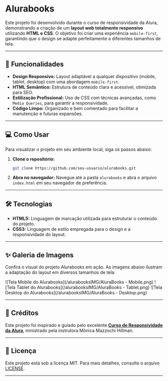 # Alurabooks

Este projeto foi desenvolvido durante o curso de responsividade da Alura, demonstrando a criação de um **layout web totalmente responsivo** utilizando **HTML e CSS**. O objetivo foi criar uma experiência `mobile-first`, garantindo que o design se adapte perfeitamente a diferentes tamanhos de tela.

-----

## 🚀 Funcionalidades

  * **Design Responsivo:** Layout adaptável a qualquer dispositivo (mobile, tablet, desktop) com uma abordagem `mobile-first`.
  * **HTML Semântico:** Estrutura de conteúdo clara e acessível, otimizada para SEO.
  * **Estilização Profissional:** Uso de CSS com técnicas avançadas, como `Media Queries`, para garantir a responsividade.
  * **Código Limpo:** Organizado e bem comentado para facilitar a manutenção e futuras expansões.

-----

## 💻 Como Usar

Para visualizar o projeto em seu ambiente local, siga os passos abaixo:

1.  **Clone o repositório:**
    ```bash
    git clone https://github.com/seu-usuario/alurabooks.git
    ```
2.  **Abra no navegador:**
    Navegue até a pasta `alurabooks` e abra o arquivo `index.html` em seu navegador de preferência.

-----

## 🛠️ Tecnologias

  * **HTML5:** Linguagem de marcação utilizada para estruturar o conteúdo do projeto.
  * **CSS3:** Linguagem de estilo empregada para o design e a responsividade do layout.

-----

## ✨ Galeria de Imagens

Confira o visual do projeto Alurabooks em ação. As imagens abaixo ilustram a adaptação do layout em diversos tamanhos de tela:

![Tela Mobile do Alurabooks](/alurabooksIMG/AluraBooks - Mobile.png)
![Tela Tablet do Alurabooks](/alurabooksIMG/AluraBooks - Tablet.png)
![Tela Desktop do Alurabooks](/alurabooksIMG/AluraBooks - Desktop.png)

-----

## 🙏 Créditos

Este projeto foi inspirado e guiado pelo excelente **[Curso de Responsividade da Alura](https://www.alura.com.br/curso-online-html-css-responsividade-mobile-first)**, ministrado pela instrutora Mônica Mazzochi Hillman.

-----

## 📝 Licença

Este projeto está sob a licença MIT. Para mais detalhes, consulte o arquivo [LICENSE](https://www.google.com/search?q=LICENSE).

-----
